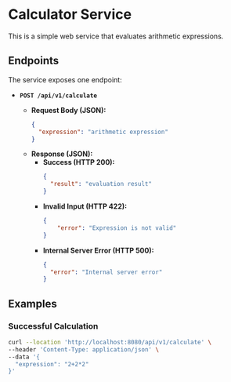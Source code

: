 # Calculator Service

This is a simple web service that evaluates arithmetic expressions.

## Endpoints

The service exposes one endpoint:

*   **`POST /api/v1/calculate`**

    *   **Request Body (JSON):**
        ```json
        {
          "expression": "arithmetic expression"
        }
        ```
    *   **Response (JSON):**
        *   **Success (HTTP 200):**
            ```json
            {
              "result": "evaluation result"
            }
            ```
        *   **Invalid Input (HTTP 422):**
            ```json
            {
                "error": "Expression is not valid"
            }
            ```
        *   **Internal Server Error (HTTP 500):**
            ```json
            {
              "error": "Internal server error"
            }
            ```

## Examples

### Successful Calculation

```bash
curl --location 'http://localhost:8080/api/v1/calculate' \
--header 'Content-Type: application/json' \
--data '{
  "expression": "2+2*2"
}'
